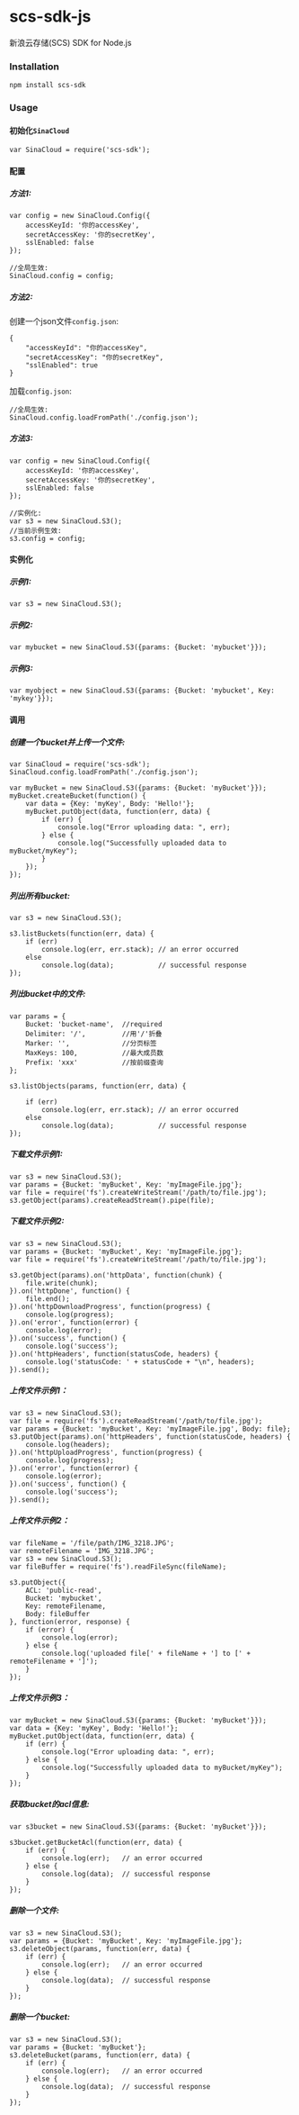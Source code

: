 scs-sdk-js
==========

新浪云存储(SCS) SDK for Node.js

### Installation

	npm install scs-sdk

### Usage
  
#### 初始化`SinaCloud`

	var SinaCloud = require('scs-sdk');

#### 配置

##### 方法1:

	var config = new SinaCloud.Config({
		accessKeyId: '你的accessKey', 
		secretAccessKey: '你的secretKey',
		sslEnabled: false
	});
  
  	//全局生效:
  	SinaCloud.config = config;
  

##### 方法2:
  
创建一个json文件`config.json`:

	{
		"accessKeyId": "你的accessKey", 
		"secretAccessKey": "你的secretKey",
		"sslEnabled": true
	}

加载`config.json`:

	//全局生效:
	SinaCloud.config.loadFromPath('./config.json');
  
##### 方法3:

	var config = new SinaCloud.Config({
		accessKeyId: '你的accessKey', 
		secretAccessKey: '你的secretKey',
		sslEnabled: false
	});
  
	//实例化:
	var s3 = new SinaCloud.S3();
	//当前示例生效:
	s3.config = config;
  
#### 实例化

##### 示例1:
  
	var s3 = new SinaCloud.S3();
  
##### 示例2:

	var mybucket = new SinaCloud.S3({params: {Bucket: 'mybucket'}});

##### 示例3:

	var myobject = new SinaCloud.S3({params: {Bucket: 'mybucket', Key: 'mykey'}});


#### 调用

##### 创建一个bucket并上传一个文件:
	
	var SinaCloud = require('scs-sdk');
	SinaCloud.config.loadFromPath('./config.json');
	
	var myBucket = new SinaCloud.S3({params: {Bucket: 'myBucket'}});
	myBucket.createBucket(function() {
		var data = {Key: 'myKey', Body: 'Hello!'};
		myBucket.putObject(data, function(err, data) {
			if (err) {
				console.log("Error uploading data: ", err);
			} else {
				console.log("Successfully uploaded data to myBucket/myKey");
			}
		});
	});
	

##### 列出所有bucket:

	var s3 = new SinaCloud.S3();
	
	s3.listBuckets(function(err, data) {
		if (err)
			console.log(err, err.stack); // an error occurred
		else
			console.log(data);           // successful response
	});
	
##### 列出bucket中的文件:

	var params = {
		Bucket: 'bucket-name',	//required
		Delimiter: '/',			//用'/'折叠
		Marker: '',				//分页标签
		MaxKeys: 100,			//最大成员数
		Prefix: 'xxx'			//按前缀查询
	};
	
	s3.listObjects(params, function(err, data) {
	
		if (err) 
			console.log(err, err.stack); // an error occurred
		else     
			console.log(data);           // successful response
	});
	
##### 下载文件示例1:

	var s3 = new SinaCloud.S3();
	var params = {Bucket: 'myBucket', Key: 'myImageFile.jpg'};
	var file = require('fs').createWriteStream('/path/to/file.jpg');
	s3.getObject(params).createReadStream().pipe(file);

##### 下载文件示例2:

	var s3 = new SinaCloud.S3();
	var params = {Bucket: 'myBucket', Key: 'myImageFile.jpg'};
	var file = require('fs').createWriteStream('/path/to/file.jpg');

	s3.getObject(params).on('httpData', function(chunk) {
		file.write(chunk); 
	}).on('httpDone', function() {
		file.end();
	}).on('httpDownloadProgress', function(progress) {
		console.log(progress);
	}).on('error', function(error) {
		console.log(error);
	}).on('success', function() {
		console.log('success');
	}).on('httpHeaders', function(statusCode, headers) {
		console.log('statusCode: ' + statusCode + "\n", headers);
	}).send();
	
##### 上传文件示例1：

	var s3 = new SinaCloud.S3();
	var file = require('fs').createReadStream('/path/to/file.jpg');
	var params = {Bucket: 'myBucket', Key: 'myImageFile.jpg', Body: file};
	s3.putObject(params).on('httpHeaders', function(statusCode, headers) { 
		console.log(headers);
	}).on('httpUploadProgress', function(progress) {
		console.log(progress);
	}).on('error', function(error) {
		console.log(error);
	}).on('success', function() {
		console.log('success');
	}).send();
	
##### 上传文件示例2：

	var fileName = '/file/path/IMG_3218.JPG';
	var remoteFilename = 'IMG_3218.JPG';
	var s3 = new SinaCloud.S3();
	var fileBuffer = require('fs').readFileSync(fileName);
	
	s3.putObject({
		ACL: 'public-read',
		Bucket: 'mybucket',
		Key: remoteFilename,
		Body: fileBuffer
	}, function(error, response) {
		if (error) {
			console.log(error);
		} else {
			console.log('uploaded file[' + fileName + '] to [' + remoteFilename + ']');
		}
	});

##### 上传文件示例3：

	var myBucket = new SinaCloud.S3({params: {Bucket: 'myBucket'}});
	var data = {Key: 'myKey', Body: 'Hello!'};
	myBucket.putObject(data, function(err, data) {
		if (err) {
			console.log("Error uploading data: ", err);
		} else {
			console.log("Successfully uploaded data to myBucket/myKey");
		}
	});

##### 获取bucket的acl信息:
	
	var s3bucket = new SinaCloud.S3({params: {Bucket: 'myBucket'}});
	
	s3bucket.getBucketAcl(function(err, data) {
		if (err) {
			console.log(err);	// an error occurred
		} else {
			console.log(data);	// successful response
		}
	});

##### 删除一个文件:

	var s3 = new SinaCloud.S3();
	var params = {Bucket: 'myBucket', Key: 'myImageFile.jpg'};
	s3.deleteObject(params, function(err, data) {
		if (err) {
			console.log(err);	// an error occurred
		} else {
			console.log(data);	// successful response
		}
	});
	
##### 删除一个bucket:

	var s3 = new SinaCloud.S3();
	var params = {Bucket: 'myBucket'};
	s3.deleteBucket(params, function(err, data) {
		if (err) {
			console.log(err);	// an error occurred
		} else {
			console.log(data);	// successful response
		}
	});
	
	


